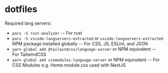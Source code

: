 # dotfiles

Required lang servers:
- `paru -S rust-analyzer` -- For rust
- `paru -S vscode-langservers-extracted` or `vscode-langservers-extracted` NPM package installed globally -- For CSS, JS, ESLint, and JSON 
- `yarn global add @tailwindcss/language-server` or NPM equivalent -- For TailwindCSS
- `yarn global add cssmodules-language-server` or NPM equivalent -- For CSS Modules e.g. Home.module.css used with NextJS

